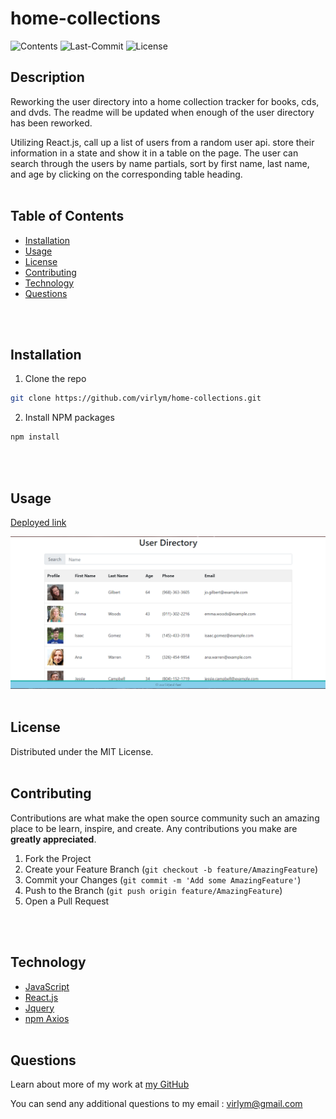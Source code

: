 # **home-collections**
  ![Contents](https://img.shields.io/github/languages/top/virlym/home-collections)
  ![Last-Commit](https://img.shields.io/github/last-commit/virlym/home-collections)
  ![License](https://img.shields.io/github/license/virlym/home-collections)
  ## **Description**
  Reworking the user directory into a home collection tracker for books, cds, and dvds. The readme will be updated when enough of the user directory has been reworked. 

  Utilizing React.js, call up a list of users from a random user api. store their information in a state and show it in a table on the page. The user can search through the users by name partials, sort by first name, last name, and age by clicking on the corresponding table heading.
  <br><br>
  
  ## **Table of Contents**
  
  * [Installation](#Installation)
  * [Usage](#Usage)
  * [License](#License)
  * [Contributing](#Contributing)
  * [Technology](#Technology)
  * [Questions](#Questions)
  
  <br><br>
  
  ## **Installation**
  
  1. Clone the repo
  ```sh
  git clone https://github.com/virlym/home-collections.git
  ``` 
  2. Install NPM packages
  ```sh
  npm install
  ```
  <br><br>
  
  ## **Usage**
  [Deployed link](https://home-collections.herokuapp.com/)

  ![Start](./public/preview.PNG)
  <br><br>
  
  ## **License**
  
  Distributed under the MIT License.
  <br><br>
  
  ## **Contributing**
  Contributions are what make the open source community such an amazing place to be learn, inspire, and create. Any contributions you make are **greatly appreciated**.
  
  1. Fork the Project
  2. Create your Feature Branch (`git checkout -b feature/AmazingFeature`)
  3. Commit your Changes (`git commit -m 'Add some AmazingFeature'`)
  4. Push to the Branch (`git push origin feature/AmazingFeature`)
  5. Open a Pull Request
  
  <br><br>
  
  ## **Technology**
  - [JavaScript](https://www.javascript.com/)
  - [React.js](https://reactjs.org/)
  - [Jquery](https://jquery.com/)
  - [npm Axios](https://www.npmjs.com/package/axios)
  <br><br>
  
  ## **Questions**
  Learn about more of my work at [my GitHub](https://github.com/virlym)
  
  You can send any additional questions to my email : virlym@gmail.com
  <br><br><br><br>